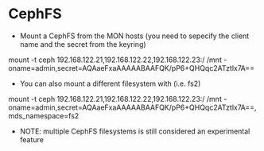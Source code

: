 # CephFS

  * Mount a CephFS from the MON hosts (you need to sepecify the client name and the secret from the keyring)

  mount -t ceph 192.168.122.21,192.168.122.22,192.168.122.23:/ /mnt -oname=admin,secret=AQAaeFxaAAAAABAAFQK/pP6+QHQqc2ATztlx7A==

  * You can also mount a different filesystem with (i.e. fs2)

  mount -t ceph 192.168.122.21,192.168.122.22,192.168.122.23:/ /mnt -oname=admin,secret=AQAaeFxaAAAAABAAFQK/pP6+QHQqc2ATztlx7A==,mds_namespace=fs2

  * NOTE: multiple CephFS filesystems is still considered an experimental feature
